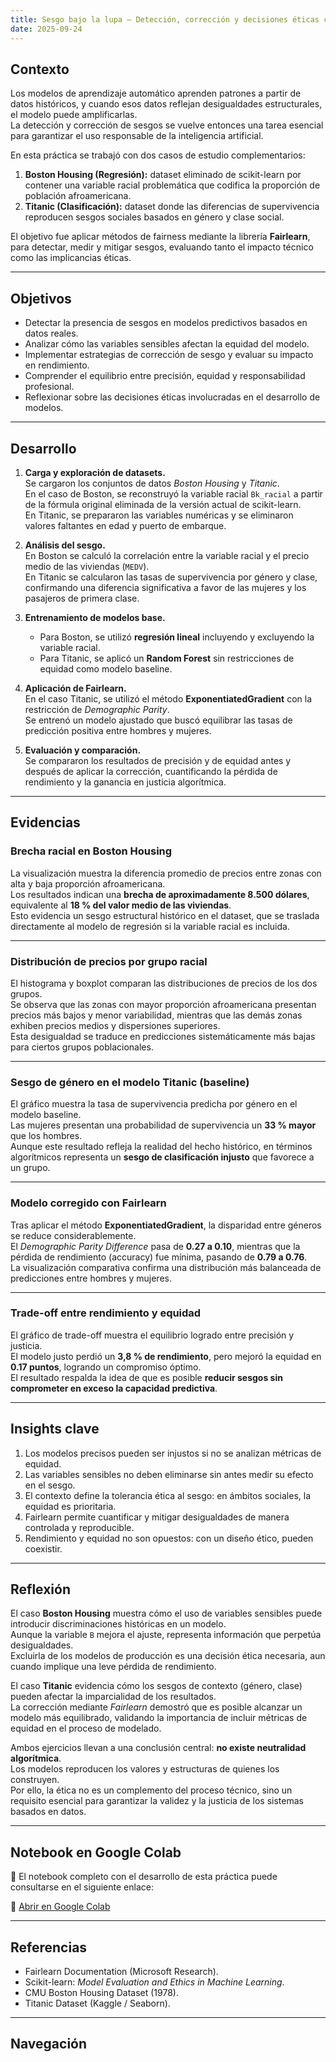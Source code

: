 ```yaml
---
title: Sesgo bajo la lupa — Detección, corrección y decisiones éticas con Fairlearn
date: 2025-09-24
---
```


## Contexto

Los modelos de aprendizaje automático aprenden patrones a partir de datos históricos, y cuando esos datos reflejan desigualdades estructurales, el modelo puede amplificarlas.  
La detección y corrección de sesgos se vuelve entonces una tarea esencial para garantizar el uso responsable de la inteligencia artificial.

En esta práctica se trabajó con dos casos de estudio complementarios:  

1. **Boston Housing (Regresión):** dataset eliminado de scikit-learn por contener una variable racial problemática que codifica la proporción de población afroamericana.  
2. **Titanic (Clasificación):** dataset donde las diferencias de supervivencia reproducen sesgos sociales basados en género y clase social.

El objetivo fue aplicar métodos de fairness mediante la librería **Fairlearn**, para detectar, medir y mitigar sesgos, evaluando tanto el impacto técnico como las implicancias éticas.

---

## Objetivos

- Detectar la presencia de sesgos en modelos predictivos basados en datos reales.  
- Analizar cómo las variables sensibles afectan la equidad del modelo.  
- Implementar estrategias de corrección de sesgo y evaluar su impacto en rendimiento.  
- Comprender el equilibrio entre precisión, equidad y responsabilidad profesional.  
- Reflexionar sobre las decisiones éticas involucradas en el desarrollo de modelos.

---

## Desarrollo

1. **Carga y exploración de datasets.**  
   Se cargaron los conjuntos de datos *Boston Housing* y *Titanic*.  
   En el caso de Boston, se reconstruyó la variable racial `Bk_racial` a partir de la fórmula original eliminada de la versión actual de scikit-learn.  
   En Titanic, se prepararon las variables numéricas y se eliminaron valores faltantes en edad y puerto de embarque.

2. **Análisis del sesgo.**  
   En Boston se calculó la correlación entre la variable racial y el precio medio de las viviendas (`MEDV`).  
   En Titanic se calcularon las tasas de supervivencia por género y clase, confirmando una diferencia significativa a favor de las mujeres y los pasajeros de primera clase.

3. **Entrenamiento de modelos base.**  
   - Para Boston, se utilizó **regresión lineal** incluyendo y excluyendo la variable racial.  
   - Para Titanic, se aplicó un **Random Forest** sin restricciones de equidad como modelo baseline.  

4. **Aplicación de Fairlearn.**  
   En el caso Titanic, se utilizó el método **ExponentiatedGradient** con la restricción de *Demographic Parity*.  
   Se entrenó un modelo ajustado que buscó equilibrar las tasas de predicción positiva entre hombres y mujeres.

5. **Evaluación y comparación.**  
   Se compararon los resultados de precisión y de equidad antes y después de aplicar la corrección, cuantificando la pérdida de rendimiento y la ganancia en justicia algorítmica.

---

## Evidencias

### Brecha racial en Boston Housing

La visualización muestra la diferencia promedio de precios entre zonas con alta y baja proporción afroamericana.  
Los resultados indican una **brecha de aproximadamente 8.500 dólares**, equivalente al **18 % del valor medio de las viviendas**.  
Esto evidencia un sesgo estructural histórico en el dataset, que se traslada directamente al modelo de regresión si la variable racial es incluida.

---

### Distribución de precios por grupo racial

El histograma y boxplot comparan las distribuciones de precios de los dos grupos.  
Se observa que las zonas con mayor proporción afroamericana presentan precios más bajos y menor variabilidad, mientras que las demás zonas exhiben precios medios y dispersiones superiores.  
Esta desigualdad se traduce en predicciones sistemáticamente más bajas para ciertos grupos poblacionales.

---

### Sesgo de género en el modelo Titanic (baseline)

El gráfico muestra la tasa de supervivencia predicha por género en el modelo baseline.  
Las mujeres presentan una probabilidad de supervivencia un **33 % mayor** que los hombres.  
Aunque este resultado refleja la realidad del hecho histórico, en términos algorítmicos representa un **sesgo de clasificación injusto** que favorece a un grupo.

---

### Modelo corregido con Fairlearn

Tras aplicar el método **ExponentiatedGradient**, la disparidad entre géneros se reduce considerablemente.  
El *Demographic Parity Difference* pasa de **0.27 a 0.10**, mientras que la pérdida de rendimiento (accuracy) fue mínima, pasando de **0.79 a 0.76**.  
La visualización comparativa confirma una distribución más balanceada de predicciones entre hombres y mujeres.

---

### Trade-off entre rendimiento y equidad

El gráfico de trade-off muestra el equilibrio logrado entre precisión y justicia.  
El modelo justo perdió un **3,8 % de rendimiento**, pero mejoró la equidad en **0.17 puntos**, logrando un compromiso óptimo.  
El resultado respalda la idea de que es posible **reducir sesgos sin comprometer en exceso la capacidad predictiva**.

---

## Insights clave

1. Los modelos precisos pueden ser injustos si no se analizan métricas de equidad.  
2. Las variables sensibles no deben eliminarse sin antes medir su efecto en el sesgo.  
3. El contexto define la tolerancia ética al sesgo: en ámbitos sociales, la equidad es prioritaria.  
4. Fairlearn permite cuantificar y mitigar desigualdades de manera controlada y reproducible.  
5. Rendimiento y equidad no son opuestos: con un diseño ético, pueden coexistir.

---

## Reflexión

El caso **Boston Housing** muestra cómo el uso de variables sensibles puede introducir discriminaciones históricas en un modelo.  
Aunque la variable `B` mejora el ajuste, representa información que perpetúa desigualdades.  
Excluirla de los modelos de producción es una decisión ética necesaria, aun cuando implique una leve pérdida de rendimiento.

El caso **Titanic** evidencia cómo los sesgos de contexto (género, clase) pueden afectar la imparcialidad de los resultados.  
La corrección mediante *Fairlearn* demostró que es posible alcanzar un modelo más equilibrado, validando la importancia de incluir métricas de equidad en el proceso de modelado.

Ambos ejercicios llevan a una conclusión central: **no existe neutralidad algorítmica**.  
Los modelos reproducen los valores y estructuras de quienes los construyen.  
Por ello, la ética no es un complemento del proceso técnico, sino un requisito esencial para garantizar la validez y la justicia de los sistemas basados en datos.

---

## Notebook en Google Colab

📓 El notebook completo con el desarrollo de esta práctica puede consultarse en el siguiente enlace:

🔗 [Abrir en Google Colab](https://colab.research.google.com/github/Agustina-Esquibel/Ingenieria-datos/blob/main/docs/UT2/practica7/UT2_practica7.ipynb)


---

## Referencias

- Fairlearn Documentation (Microsoft Research).  
- Scikit-learn: *Model Evaluation and Ethics in Machine Learning*.  
- CMU Boston Housing Dataset (1978).  
- Titanic Dataset (Kaggle / Seaborn).  

---

## Navegación

